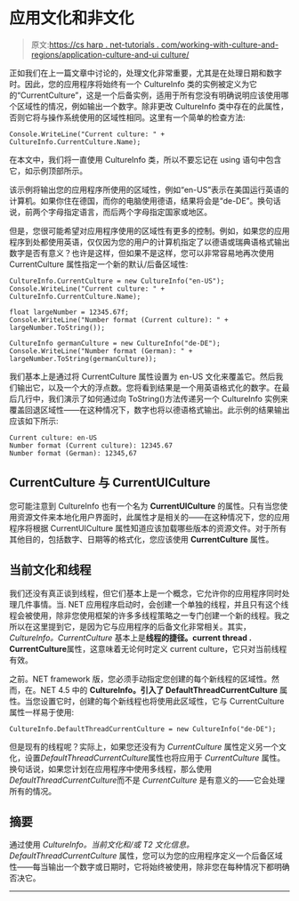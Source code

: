 # 应用文化和非文化

> 原文:[https://cs harp . net-tutorials . com/working-with-culture-and-regions/application-culture-and-ui culture/](https://csharp.net-tutorials.com/working-with-culture-and-regions/application-culture-and-uiculture/)

正如我们在上一篇文章中讨论的，处理文化非常重要，尤其是在处理日期和数字时。因此，您的应用程序将始终有一个 CultureInfo 类的实例被定义为它的“CurrentCulture”，这是一个后备实例，适用于所有您没有明确说明应该使用哪个区域性的情况，例如输出一个数字。除非更改 CultureInfo 类中存在的此属性，否则它将与操作系统使用的区域性相同。这里有一个简单的检查方法:

```
Console.WriteLine("Current culture: " + CultureInfo.CurrentCulture.Name);
```

在本文中，我们将一直使用 CultureInfo 类，所以不要忘记在 using 语句中包含它，如示例顶部所示。

该示例将输出您的应用程序所使用的区域性，例如“en-US”表示在美国运行英语的计算机。如果你住在德国，而你的电脑使用德语，结果将会是“de-DE”。换句话说，前两个字母指定语言，而后两个字母指定国家或地区。

但是，您很可能希望对应用程序使用的区域性有更多的控制。例如，如果您的应用程序到处都使用英语，仅仅因为您的用户的计算机指定了以德语或瑞典语格式输出数字是否有意义？也许是这样，但如果不是这样，您可以非常容易地再次使用 CurrentCulture 属性指定一个新的默认/后备区域性:

```
CultureInfo.CurrentCulture = new CultureInfo("en-US");
Console.WriteLine("Current culture: " + CultureInfo.CurrentCulture.Name);

float largeNumber = 12345.67f;
Console.WriteLine("Number format (Current culture): " + largeNumber.ToString());

CultureInfo germanCulture = new CultureInfo("de-DE");
Console.WriteLine("Number format (German): " + largeNumber.ToString(germanCulture));
```

<input type="hidden" name="IL_IN_ARTICLE">

我们基本上是通过将 CurrentCulture 属性设置为 en-US 文化来覆盖它。然后我们输出它，以及一个大的浮点数。您将看到结果是一个用英语格式化的数字。在最后几行中，我们演示了如何通过向 ToString()方法传递另一个 CultureInfo 实例来覆盖回退区域性——在这种情况下，数字也将以德语格式输出。此示例的结果输出应该如下所示:

```
Current culture: en-US
Number format (Current culture): 12345.67
Number format (German): 12345,67
```

## CurrentCulture 与 CurrentUICulture

您可能注意到 CultureInfo 也有一个名为 **CurrentUICulture** 的属性。只有当您使用资源文件来本地化用户界面时，此属性才是相关的——在这种情况下，您的应用程序将根据 CurrentUICulture 属性知道应该加载哪些版本的资源文件。对于所有其他目的，包括数字、日期等的格式化，您应该使用 **CurrentCulture** 属性。

## 当前文化和线程

我们还没有真正谈到线程，但它们基本上是一个概念，它允许你的应用程序同时处理几件事情。当. NET 应用程序启动时，会创建一个单独的线程，并且只有这个线程会被使用，除非您使用框架的许多多线程策略之一专门创建一个新的线程。我之所以在这里提到它，是因为它与应用程序的后备文化非常相关。其实， *CultureInfo。CurrentCulture* 基本上是**线程的捷径。current thread . CurrentCulture**属性，这意味着无论何时定义 current culture，它只对当前线程有效。

之前。NET framework 版，您必须手动指定您创建的每个新线程的区域性。然而，在。NET 4.5 中的 **CultureInfo。引入了 DefaultThreadCurrentCulture** 属性。当您设置它时，创建的每个新线程也将使用此区域性，它与 CurrentCulture 属性一样易于使用:

```
CultureInfo.DefaultThreadCurrentCulture = new CultureInfo("de-DE");
```

但是现有的线程呢？实际上，如果您还没有为 *CurrentCulture* 属性定义另一个文化，设置*DefaultThreadCurrentCulture*属性也将应用于 *CurrentCulture* 属性。换句话说，如果您计划在应用程序中使用多线程，那么使用*DefaultThreadCurrentCulture*而不是 *CurrentCulture* 是有意义的——它会处理所有的情况。

## 摘要

通过使用 *CultureInfo。当前文化和/或 T2 文化信息。DefaultThreadCurrentCulture* 属性，您可以为您的应用程序定义一个后备区域性——每当输出一个数字或日期时，它将始终被使用，除非您在每种情况下都明确否决它。

* * *